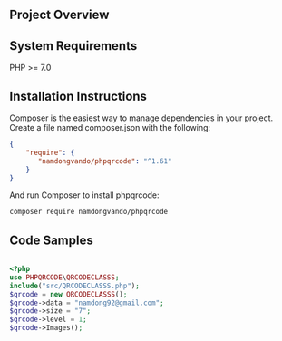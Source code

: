 ## Project Overview
## System Requirements
PHP >= 7.0
## Installation Instructions
Composer is the easiest way to manage dependencies in your project. Create a file named composer.json with the following:
```json
{
    "require": {
       "namdongvando/phpqrcode": "^1.61"
    }
}
```
And run Composer to install phpqrcode:

```bash
composer require namdongvando/phpqrcode
``` 
## Code Samples

```php

<?php
use PHPQRCODE\QRCODECLASSS;
include("src/QRCODECLASSS.php");
$qrcode = new QRCODECLASSS();
$qrcode->data = "namdong92@gmail.com";
$qrcode->size = "7";
$qrcode->level = 1;
$qrcode->Images();
 
```
